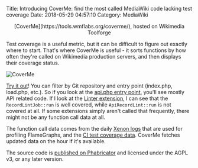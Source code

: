Title: Introducing CoverMe: find the most called MediaWiki code lacking test coverage
Date: 2018-05-29 04:57:10
Category: MediaWiki

<center>[CoverMe](https://tools.wmflabs.org/coverme/), hosted on Wikimedia Toolforge</center>

Test coverage is a useful metric, but it can be difficult to figure out exactly where to start. That's where CoverMe is useful - it sorts functions by how often they're called on Wikimedia production servers, and then displays their coverage status.

![CoverMe]({filename}/images/Screenshot-2018-5-28_CoverMe.png)

[Try it out](https://tools.wmflabs.org/coverme/)! You can filter by Git repository and entry point (index.php, load.php, etc.). So if you look at the [api.php entry point](https://tools.wmflabs.org/coverme/?repo=MediaWiki+core&type=api), you'll see mostly API related code. If I look at the [Linter extension](https://tools.wmflabs.org/coverme/?repo=Extension%3ALinter&type=all), I can see that the `RecordLintJob::run` is well covered, while `ApiRecordLint::run` is not covered at all. If some extensions simply aren't called that frequently, there might not be any function call data at all.

The function call data comes from the daily [Xenon logs](https://performance.wikimedia.org/xenon/logs/daily/) that are used for profiling FlameGraphs, and the [CI test coverage data](https://doc.wikimedia.org/cover-extensions/). CoverMe fetches updated data on the hour if it's available.

The source code is [published on Phabricator](https://phabricator.wikimedia.org/source/tool-coverme/) and licensed under the AGPL v3, or any later version.
